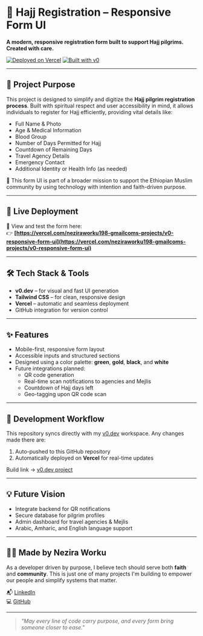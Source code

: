 # 🕋 Hajj Registration – Responsive Form UI

**A modern, responsive registration form built to support Hajj pilgrims. Created with care.**

[![Deployed on Vercel](https://img.shields.io/badge/Deployed%20on-Vercel-black?style=for-the-badge&logo=vercel)](https://vercel.com/neziraworku198-gmailcoms-projects/v0-responsive-form-ui)
[![Built with v0](https://img.shields.io/badge/Built%20with-v0.dev-black?style=for-the-badge)](https://v0.dev/chat/projects/sUL7Cs3vkXe)

---

## 🧭 Project Purpose

This project is designed to simplify and digitize the **Hajj pilgrim registration process**. Built with spiritual respect and user accessibility in mind, it allows individuals to register for Hajj efficiently, providing vital details like:

- Full Name & Photo  
- Age & Medical Information  
- Blood Group  
- Number of Days Permitted for Hajj  
- Countdown of Remaining Days  
- Travel Agency Details  
- Emergency Contact  
- Additional Identity or Health Info (as needed)

🌙 This form UI is part of a broader mission to support the Ethiopian Muslim community by using technology with intention and faith-driven purpose.

---

## 🚀 Live Deployment

🧾 View and test the form here:  
👉 **[https://vercel.com/neziraworku198-gmailcoms-projects/v0-responsive-form-ui](https://vercel.com/neziraworku198-gmailcoms-projects/v0-responsive-form-ui)**

---

## 🛠️ Tech Stack & Tools

- **v0.dev** – for visual and fast UI generation  
- **Tailwind CSS** – for clean, responsive design  
- **Vercel** – automatic and seamless deployment  
- GitHub integration for version control

---

## ✨ Features

- Mobile-first, responsive form layout
- Accessible inputs and structured sections
- Designed using a color palette: **green**, **gold**, **black**, and **white**
- Future integrations planned:
  - QR code generation
  - Real-time scan notifications to agencies and Mejlis
  - Countdown of Hajj days left
  - Geo-tagging upon QR code scan

---

## 🧱 Development Workflow

This repository syncs directly with my [v0.dev](https://v0.dev) workspace. Any changes made there are:
1. Auto-pushed to this GitHub repository
2. Automatically deployed on **Vercel** for real-time updates

Build link → [v0.dev project](https://v0.dev/chat/projects/sUL7Cs3vkXe)

---

## 💡 Future Vision

- Integrate backend for QR notifications  
- Secure database for pilgrim profiles  
- Admin dashboard for travel agencies & Mejlis  
- Arabic, Amharic, and English language support  

---

## 🙌🏼 Made by Nezira Worku

As a developer driven by purpose, I believe tech should serve both **faith** and **community**. This is just one of many projects I'm building to empower our people and simplify systems that matter.

📬 [LinkedIn](https://www.linkedin.com/in/neziraworkuali)  
💻 [GitHub](https://github.com/Jennah198)

---

> *"May every line of code carry purpose, and every form bring someone closer to ease."*

